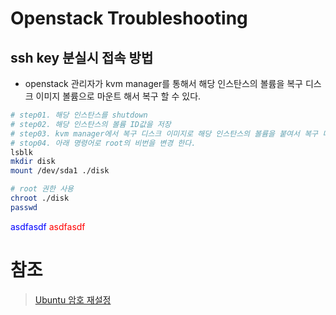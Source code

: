 # Openstack Troubleshooting

## ssh key 분실시 접속 방법
- openstack 관리자가 kvm manager를 통해서 해당 인스탄스의 볼륨을 복구 디스크 이미지 볼륨으로 마운트 해서 복구 할 수 있다.
```sh
# step01. 해당 인스탄스를 shutdown
# step02. 해당 인스탄스의 볼륨 ID값을 저장
# step03. kvm manager에서 복구 디스크 이미지로 해당 인스탄스의 볼륨을 붙여서 복구 디스크 생성
# stop04. 아래 명령어로 root의 비번을 변경 한다.
lsblk
mkdir disk
mount /dev/sda1 ./disk

# root 권한 사용
chroot ./disk
passwd
```
<span style="color:blue">asdfasdf</span>
<font color ="red">asdfasdf</font>


# 참조
> [Ubuntu 암호 재설정](https://www.thefastcode.com/ko-krw/article/reset-your-ubuntu-password-easily-from-the-live-cd)